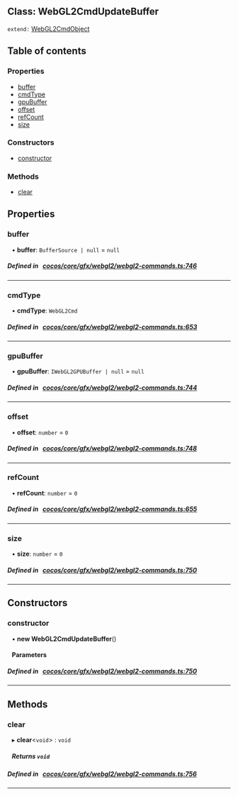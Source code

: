 
## Class: WebGL2CmdUpdateBuffer


`extend:`
[WebGL2CmdObject](docs/zh/cocos-core-gfx-webgl2/Class/WebGL2CmdObject.md)










<div class="table-of-content">
<h2>Table of contents</h2>


### Properties

- [ buffer](#buffer)
- [ cmdType](#cmdType)
- [ gpuBuffer](#gpuBuffer)
- [ offset](#offset)
- [ refCount](#refCount)
- [ size](#size)

### Constructors

- [ constructor](#constructor)

### Methods

- [ clear](#clear)
</div>

## Properties


### buffer
<div style="margin-left: 10px;">




•  **buffer**:
`BufferSource | null`  = `null`
</div>

##### Defined in &nbsp;   [cocos/core/gfx/webgl2/webgl2-commands.ts:746](https://github.com/cocos-creator/engine/blob/c7bf6b8a9/cocos/core/gfx/webgl2/webgl2-commands.ts#L746)&nbsp;


___


### cmdType
<div style="margin-left: 10px;">




•  **cmdType**:
`WebGL2Cmd` 
</div>

##### Defined in &nbsp;   [cocos/core/gfx/webgl2/webgl2-commands.ts:653](https://github.com/cocos-creator/engine/blob/c7bf6b8a9/cocos/core/gfx/webgl2/webgl2-commands.ts#L653)&nbsp;


___


### gpuBuffer
<div style="margin-left: 10px;">




•  **gpuBuffer**:
`IWebGL2GPUBuffer | null`  = `null`
</div>

##### Defined in &nbsp;   [cocos/core/gfx/webgl2/webgl2-commands.ts:744](https://github.com/cocos-creator/engine/blob/c7bf6b8a9/cocos/core/gfx/webgl2/webgl2-commands.ts#L744)&nbsp;


___


### offset
<div style="margin-left: 10px;">




•  **offset**:
`number`  = `0`
</div>

##### Defined in &nbsp;   [cocos/core/gfx/webgl2/webgl2-commands.ts:748](https://github.com/cocos-creator/engine/blob/c7bf6b8a9/cocos/core/gfx/webgl2/webgl2-commands.ts#L748)&nbsp;


___


### refCount
<div style="margin-left: 10px;">




•  **refCount**:
`number`  = `0`
</div>

##### Defined in &nbsp;   [cocos/core/gfx/webgl2/webgl2-commands.ts:655](https://github.com/cocos-creator/engine/blob/c7bf6b8a9/cocos/core/gfx/webgl2/webgl2-commands.ts#L655)&nbsp;


___


### size
<div style="margin-left: 10px;">




•  **size**:
`number`  = `0`
</div>

##### Defined in &nbsp;   [cocos/core/gfx/webgl2/webgl2-commands.ts:750](https://github.com/cocos-creator/engine/blob/c7bf6b8a9/cocos/core/gfx/webgl2/webgl2-commands.ts#L750)&nbsp;


___

<!---->
## Constructors


### constructor
<div style="margin-left: 10px;">

• **new WebGL2CmdUpdateBuffer**()

#### Parameters
</div>

##### Defined in &nbsp;   [cocos/core/gfx/webgl2/webgl2-commands.ts:750](https://github.com/cocos-creator/engine/blob/c7bf6b8a9/cocos/core/gfx/webgl2/webgl2-commands.ts#L750)&nbsp;


---

<!---->
## Methods

### clear
<div style="margin-left: 10px;">

▸   **clear**<`void`\> : `void`




<!---->
<!--    #### Returns `void` -->
<!---->


##### Returns `void`




</div>

##### Defined in &nbsp;   [cocos/core/gfx/webgl2/webgl2-commands.ts:756](https://github.com/cocos-creator/engine/blob/c7bf6b8a9/cocos/core/gfx/webgl2/webgl2-commands.ts#L756)&nbsp;
___
<!---->



